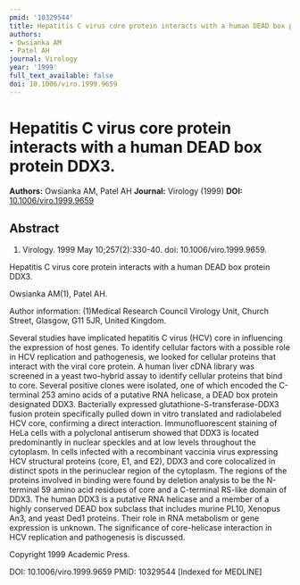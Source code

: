 ```yaml
---
pmid: '10329544'
title: Hepatitis C virus core protein interacts with a human DEAD box protein DDX3.
authors:
- Owsianka AM
- Patel AH
journal: Virology
year: '1999'
full_text_available: false
doi: 10.1006/viro.1999.9659
---
```


# Hepatitis C virus core protein interacts with a human DEAD box protein DDX3.
**Authors:** Owsianka AM, Patel AH
**Journal:** Virology (1999)
**DOI:** [10.1006/viro.1999.9659](https://doi.org/10.1006/viro.1999.9659)

## Abstract

1. Virology. 1999 May 10;257(2):330-40. doi: 10.1006/viro.1999.9659.

Hepatitis C virus core protein interacts with a human DEAD box protein DDX3.

Owsianka AM(1), Patel AH.

Author information:
(1)Medical Research Council Virology Unit, Church Street, Glasgow, G11 5JR, 
United Kingdom.

Several studies have implicated hepatitis C virus (HCV) core in influencing the 
expression of host genes. To identify cellular factors with a possible role in 
HCV replication and pathogenesis, we looked for cellular proteins that interact 
with the viral core protein. A human liver cDNA library was screened in a yeast 
two-hybrid assay to identify cellular proteins that bind to core. Several 
positive clones were isolated, one of which encoded the C-terminal 253 amino 
acids of a putative RNA helicase, a DEAD box protein designated DDX3. 
Bacterially expressed glutathione-S-transferase-DDX3 fusion protein specifically 
pulled down in vitro translated and radiolabeled HCV core, confirming a direct 
interaction. Immunofluorescent staining of HeLa cells with a polyclonal 
antiserum showed that DDX3 is located predominantly in nuclear speckles and at 
low levels throughout the cytoplasm. In cells infected with a recombinant 
vaccinia virus expressing HCV structural proteins (core, E1, and E2), DDX3 and 
core colocalized in distinct spots in the perinuclear region of the cytoplasm. 
The regions of the proteins involved in binding were found by deletion analysis 
to be the N-terminal 59 amino acid residues of core and a C-terminal RS-like 
domain of DDX3. The human DDX3 is a putative RNA helicase and a member of a 
highly conserved DEAD box subclass that includes murine PL10, Xenopus An3, and 
yeast Ded1 proteins. Their role in RNA metabolism or gene expression is unknown. 
The significance of core-helicase interaction in HCV replication and 
pathogenesis is discussed.

Copyright 1999 Academic Press.

DOI: 10.1006/viro.1999.9659
PMID: 10329544 [Indexed for MEDLINE]
